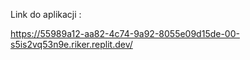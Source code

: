 Link do aplikacji : 

https://55989a12-aa82-4c74-9a92-8055e09d15de-00-s5is2vq53n9e.riker.replit.dev/